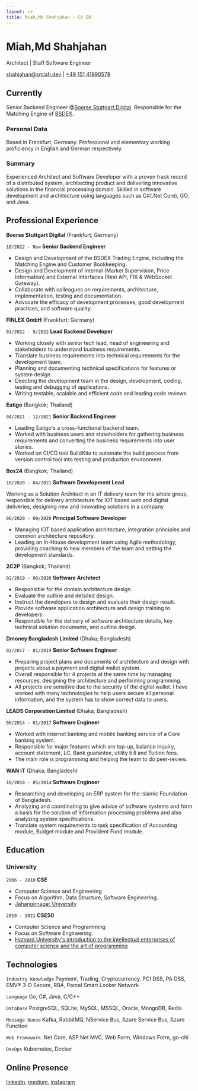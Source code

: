 ```yaml
---
layout: cv
title: Miah,Md Shahjahan - CV EN
---
```

# Miah,Md Shahjahan
Architect | Staff Software Engineer

<div id="webaddress">
  <a href="mailto:shahjahan@smiah.dev">shahjahan@smiah.dev</a>
| <a href="tel:+4915141990579">+49 151 41990579</a>
</div>


## Currently

Senior Backend Engineer @[Boerse Stuttgart Digital](https://www.bsdigital.com/en/). Responsible for the Matching Engine of [BSDEX](https://www.bsdex.de/en/).

### Personal Data

Based in Frankfurt, Germany. Professional and elementary working proficiency in English and German respectively.

### Summary

Experienced Architect and Software Developer with a proven track record of a distributed system, architecting product and delivering innovative solutions in the financial processing domain. 
Skilled in software development and architecture using languages such as C#(.Net Core), GO, and Java.

## Professional Experience

__Boerse Stuttgart Digital__ (Frankfurt; Germany)

`10/2022 - Now`
__Senior Backend Engineer__

- Design and Development of the BSDEX Trading Engine, including the Matching Engine and Customer Bookkeeping.
- Design and Development of Internal (Market Supervision, Price Information) and External Interfaces (Rest API, FIX & WebSocket Gateway).
- Collaborate with colleagues on requirements, architecture, implementation, testing
  and documentation.
- Advocate the efficacy of development processes, good development practices, and
  software quality.

__FINLEX GmbH__ (Frankfurt; Germany)

`01/2022 - 9/2022`
__Lead Backend Developer__

- Working closely with senior tech lead, head of engineering and stakeholders to understand business requirements.
- Translate business requirements into technical requirements for the development team.
- Planning and documenting technical specifications for features or system design.
- Directing the development team in the design, development, coding, testing and debugging of applications.
- Writing testable, scalable and efficient code and leading code reviews.

__Eatigo__ (Bangkok; Thailand)

`04/2021 - 12/2021`
__Senior Backend Engineer__

- Leading Eatigo's a cross-functional backend team.
- Worked with business users and stakeholders for gathering business requirements and converting the business requirements into user stories.
- Worked on CI/CD tool BuildKite to automate the build process from version control tool into testing and production environment.

__Box24__ (Bangkok; Thailand)

`10/2020 - 04/2021`
__Software Development Lead__

Working as a Solution Architect in an IT delivery team for the whole group, responsible for delivery architecture for IOT based web and digital deliveries, designing new and innovating solutions in a company

`06/2020 - 09/2020`
__Principal Software Developer__

- Managing IOT based application architecture, integration principles and common architecture repository.
- Leading an In-House development team using Agile methodology, providing coaching to new members of the team and setting the development standards.

__2C2P__ (Bangkok; Thailand)

`02/2019 - 06/2020`
__Software Architect__

- Responsible for the domain architecture design.
- Evaluate the outline and detailed design.
- Instruct the developers to design and evaluate their design result.
- Provide software application architecture and design training to developers.
- Responsible for the delivery of software architecture details, key technical solution documents, and outline design.

__Dmoney Bangladesh Limited__ (Dhaka; Bangladesh)

`02/2017 - 01/2019`
__Senior Software Engineer__

- Preparing project plans and documents of architecture and design with projects about a payment and digital wallet system.
- Overall responsible for 4 projects at the same time by managing resources, designing the architecture and performing programming.
- All projects are sensitive due to the security of the digital wallet. I have worked with many technologies to help users secure all personal information, and the system has to show correct data to users.

__LEADS Corporation Limited__ (Dhaka; Bangladesh)

`06/2014 - 01/2017`
__Software Engineer__

- Worked with internet banking and mobile banking service of a Core banking system.
- Responsible for major features which are top-up, balance inquiry, account statement, LC, Bank guarantee, utility bill and Tuition fees.
- The main role is programming and helping the team to do peer-review.

__WAN IT__ (Dhaka; Bangladesh)

`10/2010 - 05/2014`
__Software Engineer__

- Researching and developing an ERP system for the Islamic Foundation of Bangladesh.
- Analyzing and coordinating to give advice of software systems and form a basis for the solution of information processing problems and also analyzing system specifications.
- Translate system requirements to task specification of Accounting module, Budget module and Provident Fund module.

## Education

### University

`2006 - 2010`
__CSE__

- Computer Science and Engineering
- Focus on Algorithm, Data Structure, Software Engineering.
- [Jahangirnagar University](https://www.juniv.edu/)

`2019 - 2021`
__CSE50__

- Computer Science and Programming
- Focus on Software Engineering.
- [Harvard University's introduction to the intellectual enterprises of computer science and the art of programming](https://cs50.harvard.edu/)

## Technologies

`Industry Knowledge`
Payment, Trading, Cryptocurrency, PCI DSS, PA DSS, EMV® 3-D Secure, RBA, Parcel Smart Locker Network.

`Language`
Go, C#, Java, C/C++

`Database`
PostgreSQL, SQLite, MySQL, MSSQL, Oracle, MongoDB, Redis

`Message Queue`
Kafka, RabbitMQ, NService Bus, Azure Service Bus, Azure Function

`Web Framework`
.Net Core, ASP.Net MVC, Web Form, Windows Form, go-chi

`DevOps`
Kubernetes, Docker

## Online Presence

[linkedin](https://www.linkedin.com/in/hasan-shahjahan/), [medium](https://medium.com/@hasanshahjahan), [instagram](https://www.instagram.com/hasan_shahjahan/)